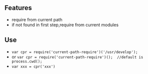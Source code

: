 ## Features
- require from current path 
- if not found in first step,require from current modules

## Use
 
 - `var cpr = require('current-path-require')('/usr/develop');`
 - or `var cpr = require('current-path-require')();  //default is process.cwd();` 
 - `var xxx = cpr('xxx')`